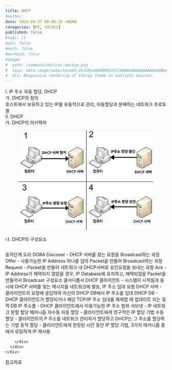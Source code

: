 ```yaml
---
title: DHCP
#author: 
date: 2023-09-27 00:00:10 +0800
categories: [PE, 네트워크]
published: false
#tags: []
#pin: false
#math: false
#mermaid: false
#image:
#  path: /commons/devices-mockup.png
#  lqip: data:image/webp;base64,UklGRpoAAABXRUJQVlA4WAoAAAAQAAAADwAABwAAQUxQSDIAAAARL0AmbZurmr57yyIiqE8oiG0bejIYEQTgqiDA9vqnsUSI6H+oAERp2HZ65qP/VIAWAFZQOCBCAAAA8AEAnQEqEAAIAAVAfCWkAALp8sF8rgRgAP7o9FDvMCkMde9PK7euH5M1m6VWoDXf2FkP3BqV0ZYbO6NA/VFIAAAA
#  alt: Responsive rendering of Chirpy theme on multiple devices.
---
```


<div class="post-wrap">
  <div class="para">
    <div class="para-title">
      I. IP 주소 자동 할당, DHCP
    </div>
    <div class="para-cntnt">
      <div class="para">
        <div class="para-title">
          가. DHCP의 정의
        </div>
        <div class="para-cntnt">
            호스트에서 보유하고 있는 IP를 유동적으로 관리, 자동할당과 분배하는 네트워크 프로토콜
        </div>
      </div>
    </div>
  </div>
  
  <div class="para">
    <div class="para-title">
      II. DHCP
    </div>
    <div class="para-cntnt">
      <div class="para">
        <div class="para-title">
          가. DHCP의 아키텍처
        </div>
        <div class="para-cntnt">
          <figure class="post-figure">
            <img src="/assets/img/posts/DHCP.png" alt="DHCP">
<!--            <figcaption>Source: Unveiling the Metaverse: Exploring Emerging Trends, Multifaceted Perspectives, and Future Challenges</figcaption>-->
          </figure>
        </div>
      </div>
      <div class="para">
        <div class="para-title">
          나. DHCP의 구성요소
        </div>
        <div class="para-cntnt">
          <table class="post-table">
          </table>
          동작단계 도라 DORA
  Discover - DHCP 서버를 찾는 요청을 Broadcast하는 과정
  Offer - 사용가능한 IP Address 하나를 담아 Packet을 만들어 Broadcast하는 과정
  Request - Packet을 만들어 네트워크 내 DHCP서버로 승인요청을 보내는 과정
  Ack - IP Address가 채택되지 않았을 경우, IP Database에 유지하고, 채택되었을 Packet을 만들어서 Broadcast
구성요소 클서디풀서
  DHCP 클라이언트 - 시스템이 시작됨과 동시에 DHCP 서버를 찾는 메시지를 네트워크에 발송, IP 주소 임대 요청
  DHCP 서버 - 클라이언트의 요청에 응답하여 자신의 DHCP DB에서 IP 주소를 임대
  DHCP DB - DHCP 클라이언트가 할당되거나 해당 TCP/IP 주소 임대를 해제할 때 업데이트 되는 동적 DB
  IP 주소풀 - DHCP 클라이언트에서 이용가능한 IP 주소 범위
  서브넷 - IP 네트워크 분할
할당 메커니즘 자수동
  자동 할당 - 클라이언트에게 영구적인 IP 할당 기법
  수동 할당 - 클라이언트의 P 주소를 네트워크 관리자가 할당하고 DHCP는 그 주소를 할당하는 기법
  동적 할당 - 클라이언트에게 한정된 시간 동안 IP 할당 기법, 3가지 메커니즘 중에서 유일하게 IP 재사용

        </div>
      </div>
    </div>
  </div>

  <div class="refr-wrap">
    <div class="refr-title">
        참고자료
    </div>
    <ol class="refr-list">
    <!--    <li>(나현식, 최대선) <a target="_blank" href="https://scienceon.kisti.re.kr/commons/util/originalView.do?cn=JAKO202225948430499&oCn=JAKO202225948430499&dbt=JAKO&journal=NJOU00291864">메타버스 보안 위협 요소 및 대응 방안 검토</a></li>-->
    <!--    <li>(M. Uddin, S. Manickam, H. Ullah, M. Obaidat and A. Dandoush) <a target="_blank" href="https://ieeexplore.ieee.org/abstract/document/10138386">Unveiling the Metaverse: Exploring Emerging Trends, Multifaceted Perspectives, and Future Challenges</a></li>-->
    </ol>
  </div>
</div>
